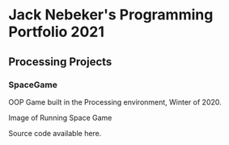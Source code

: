 # Jack Nebeker's Programming Portfolio 2021

## Processing Projects

### SpaceGame
OOP Game built in the Processing environment, Winter of 2020.

Image of Running Space Game

Source code available here.

